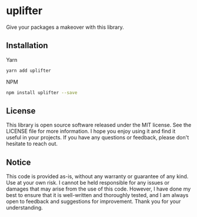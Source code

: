 <!-- infuser start header -->  
# uplifter  
Give your packages a makeover with this library.  
<!-- infuser end header -->

<!-- infuser start installation -->  
## Installation  
Yarn  
```bash  
yarn add uplifter  
```  
NPM  
```bash  
npm install uplifter --save  
```  
<!-- infuser end installation -->

<!-- infuser start usage -->
<!-- infuser end usage -->

<!-- infuser start development -->
<!-- infuser end development -->

<!-- infuser start license -->  
## License  

This library is open source software released under the MIT license. See the LICENSE file for more information. I hope you enjoy using it and find it useful in your projects. If you have any questions or feedback, please don't hesitate to reach out.
  
  
## Notice  
This code is provided as-is, without any warranty or guarantee of any kind. Use at your own risk. I cannot be held responsible for any issues or damages that may arise from the use of this code. However, I have done my best to ensure that it is well-written and thoroughly tested, and I am always open to feedback and suggestions for improvement. Thank you for your understanding.  
  
<!-- infuser end license -->
